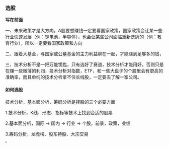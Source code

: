 ### 选股

**写在前面**

一、未来政策才是大方向，A股要想赚钱一定要看国家政策，国家政策会让某一些行业快速发展（例：锂电池，半导体），也会让某些公司面临重新洗牌的（例：教育行业），所以一定要看国家政策和方向

二、跟着大基金，与国家或公墓基金的主力利益绑在一起，才能赚到足够多的钱，

三、技术分析不是一把万能钥匙，只有选好了赛道，技术分析才能用好，否则只是在赚一些微薄的利润，技术分析对指数，ETF，和一些大盘子的个股里会有更高的准确率，而且单纯的技术分析拿不住长线股，一定要去了解一家公司。



#### 如何选股

技术分析，基本面分析，筹码分析是择股的三个必要方面

1.技术分析，K线、形态、指标等技术上找到合适的股票

2.基本面分析，国际 -> 国内 -> 行业 -> 个股，前景，政策，业绩

3.筹码分析，龙虎榜、股东持股、大宗交易

<img src="/Users/zhixiongwang/文档/Note-on-trading-theory/截屏2021-08-28 23.12.01.png" style="zoom:33%;" />



